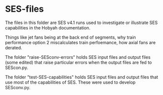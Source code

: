 # SES-files

The files in this folder are SES v4.1 runs used to investigate or illustrate SES capabilities in the Hobyah documentation.

Things like jet fans being at the back end of segments, why train performance option 2 miscalculates train perfoemance, how axial fans are derated.

The folder "raise-SESconv-errors" holds SES input files and output files (some edited) that raise particular errors when the output files are fed to SEScon.py.

The folder "test-SES-capabilities" holds SES input files and output files that use most of the capabilities of SES.  These were used to develop SESconv.py.
